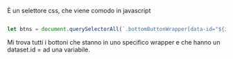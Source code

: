 È un selettore css, che viene comodo in javascript

```javascript

let btns = document.querySelectorAll(`.bottomButtonWrapper[data-id="${id}"] button`)
```

Mi trova tutti i bottoni che stanno in uno specifico wrapper e che hanno un dataset.id = ad una variabile.
